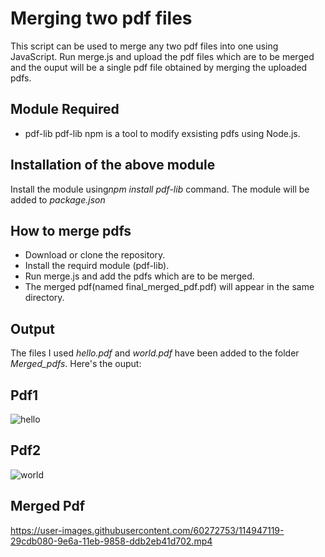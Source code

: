 # Merging two pdf files
  This script can be used to merge any two pdf files into one using JavaScript. Run merge.js and upload the pdf files which are to be merged and     the ouput will be a single pdf file obtained by merging the uploaded pdfs.
  
## Module Required
* pdf-lib
pdf-lib npm is a tool to modify exsisting pdfs using Node.js.

## Installation of the above module
Install the module using<!-- Italics-->*npm install pdf-lib* command.
The module will be added to <!-- Italics-->*package.json*

## How to merge pdfs
* Download or clone the repository.
* Install the requird module (pdf-lib).
* Run merge.js and add the pdfs which are to be merged.
* The merged pdf(named final_merged_pdf.pdf) will appear in the same directory.

## Output
The files I used <!-- Italics-->*hello.pdf* and <!-- Italics-->*world.pdf* have been added to the folder <!-- Italics-->*Merged_pdfs*.
Here's the ouput:

## Pdf1

![hello](https://user-images.githubusercontent.com/60272753/114947077-191d3a80-9e6a-11eb-9c0a-d76b1a9b4c26.PNG)


## Pdf2

![world](https://user-images.githubusercontent.com/60272753/114947110-2508fc80-9e6a-11eb-83b8-47477de381ef.PNG)



## Merged Pdf

https://user-images.githubusercontent.com/60272753/114947119-29cdb080-9e6a-11eb-9858-ddb2eb41d702.mp4
